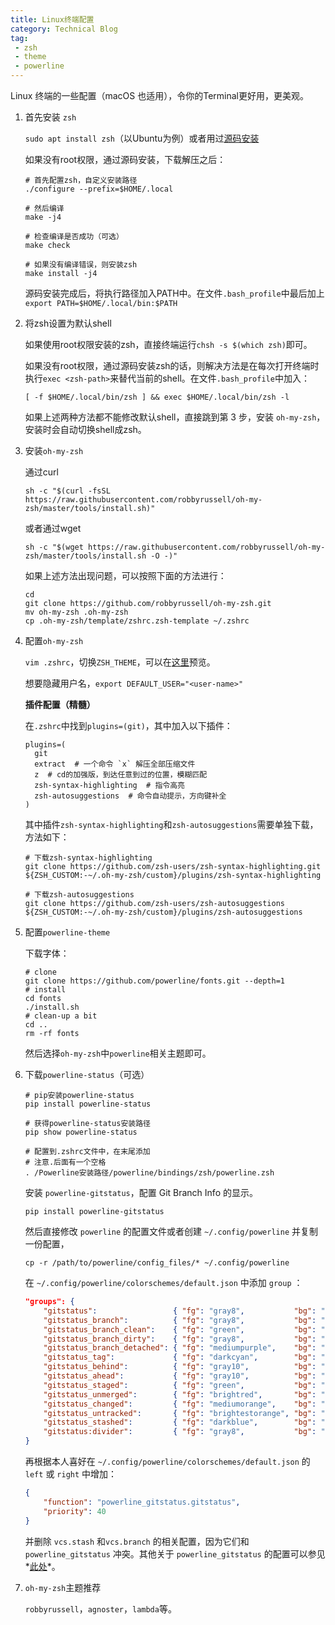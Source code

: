 ```yaml
---
title: Linux终端配置
category: Technical Blog
tag: 
 - zsh
 - theme
 - powerline
---
```


Linux 终端的一些配置（macOS 也适用），令你的Terminal更好用，更美观。

<!-- more -->

1. 首先安装 `zsh`

   `sudo apt install zsh`（以Ubuntu为例）或者用过[源码安装](http://zsh.sourceforge.net/Arc/source.html)

   如果没有root权限，通过源码安装，下载解压之后：

   ```shell
   # 首先配置zsh，自定义安装路径
   ./configure --prefix=$HOME/.local
   
   # 然后编译
   make -j4
   
   # 检查编译是否成功（可选）
   make check
   
   # 如果没有编译错误，则安装zsh
   make install -j4
   ```

   源码安装完成后，将执行路径加入PATH中。在文件`.bash_profile`中最后加上`export PATH=$HOME/.local/bin:$PATH`

2. 将zsh设置为默认shell

   如果使用root权限安装的zsh，直接终端运行`chsh -s $(which zsh)`即可。

   如果没有root权限，通过源码安装zsh的话，则解决方法是在每次打开终端时执行`exec <zsh-path>`来替代当前的shell。在文件`.bash_profile`中加入：

   ```shell
   [ -f $HOME/.local/bin/zsh ] && exec $HOME/.local/bin/zsh -l
   ```

   如果上述两种方法都不能修改默认shell，直接跳到第 3 步，安装 `oh-my-zsh`，安装时会自动切换shell成zsh。

3. 安装`oh-my-zsh`

   通过curl

   ```shell
   sh -c "$(curl -fsSL https://raw.githubusercontent.com/robbyrussell/oh-my-zsh/master/tools/install.sh)"
   ```

   或者通过wget

   ```shell
   sh -c "$(wget https://raw.githubusercontent.com/robbyrussell/oh-my-zsh/master/tools/install.sh -O -)"
   ```

   如果上述方法出现问题，可以按照下面的方法进行：

   ```shell
   cd
   git clone https://github.com/robbyrussell/oh-my-zsh.git
   mv oh-my-zsh .oh-my-zsh
   cp .oh-my-zsh/template/zshrc.zsh-template ~/.zshrc
   ```

4. 配置`oh-my-zsh`

   `vim .zshrc`，切换`ZSH_THEME`，可以在[这里](https://github.com/robbyrussell/oh-my-zsh/wiki/Themes)预览。

   想要隐藏用户名，`export DEFAULT_USER="<user-name>"`

   **插件配置（精髓）**

   在`.zshrc`中找到`plugins=(git)`，其中加入以下插件：

   ```shell
   plugins=(
     git
     extract  # 一个命令 `x` 解压全部压缩文件
     z  # cd的加强版，到达任意到过的位置，模糊匹配
     zsh-syntax-highlighting  # 指令高亮
     zsh-autosuggestions  # 命令自动提示，方向键补全
   )
   ```

   其中插件`zsh-syntax-highlighting`和`zsh-autosuggestions`需要单独下载，方法如下：

   ```shell
   # 下载zsh-syntax-highlighting
   git clone https://github.com/zsh-users/zsh-syntax-highlighting.git ${ZSH_CUSTOM:-~/.oh-my-zsh/custom}/plugins/zsh-syntax-highlighting
   
   # 下载zsh-autosuggestions
   git clone https://github.com/zsh-users/zsh-autosuggestions ${ZSH_CUSTOM:-~/.oh-my-zsh/custom}/plugins/zsh-autosuggestions
   ```

5. 配置`powerline-theme`

   下载字体：

   ```shell
   # clone
   git clone https://github.com/powerline/fonts.git --depth=1
   # install
   cd fonts
   ./install.sh
   # clean-up a bit
   cd ..
   rm -rf fonts
   ```

   然后选择`oh-my-zsh`中`powerline`相关主题即可。

6. 下载`powerline-status`（可选）

   ```shell
   # pip安装powerline-status
   pip install powerline-status
   
   # 获得powerline-status安装路径
   pip show powerline-status
   
   # 配置到.zshrc文件中，在末尾添加
   # 注意.后面有一个空格
   . /Powerline安装路径/powerline/bindings/zsh/powerline.zsh
   ```

   安装 `powerline-gitstatus`，配置 Git Branch Info 的显示。

   ```shell
   pip install powerline-gitstatus
   ```

   然后直接修改 `powerline` 的配置文件或者创建 `~/.config/powerline` 并复制一份配置，

   ```shell
   cp -r /path/to/powerline/config_files/* ~/.config/powerline
   ```

   在 `~/.config/powerline/colorschemes/default.json` 中添加 `group` ：

   ```json
   "groups": {
       "gitstatus":                 { "fg": "gray8",           "bg": "gray2", "attrs": [] },
       "gitstatus_branch":          { "fg": "gray8",           "bg": "gray2", "attrs": [] },
       "gitstatus_branch_clean":    { "fg": "green",           "bg": "gray2", "attrs": [] },
       "gitstatus_branch_dirty":    { "fg": "gray8",           "bg": "gray2", "attrs": [] },
       "gitstatus_branch_detached": { "fg": "mediumpurple",    "bg": "gray2", "attrs": [] },
       "gitstatus_tag":             { "fg": "darkcyan",        "bg": "gray2", "attrs": [] },
       "gitstatus_behind":          { "fg": "gray10",          "bg": "gray2", "attrs": [] },
       "gitstatus_ahead":           { "fg": "gray10",          "bg": "gray2", "attrs": [] },
       "gitstatus_staged":          { "fg": "green",           "bg": "gray2", "attrs": [] },
       "gitstatus_unmerged":        { "fg": "brightred",       "bg": "gray2", "attrs": [] },
       "gitstatus_changed":         { "fg": "mediumorange",    "bg": "gray2", "attrs": [] },
       "gitstatus_untracked":       { "fg": "brightestorange", "bg": "gray2", "attrs": [] },
       "gitstatus_stashed":         { "fg": "darkblue",        "bg": "gray2", "attrs": [] },
       "gitstatus:divider":         { "fg": "gray8",           "bg": "gray2", "attrs": [] }
   }
   ```
   
   再根据本人喜好在 `~/.config/powerline/colorschemes/default.json` 的 `left` 或 `right` 中增加：

   ```json
   {
       "function": "powerline_gitstatus.gitstatus",
       "priority": 40
   }
   ```
   
   并删除 `vcs.stash` 和`vcs.branch` 的相关配置，因为它们和 `powerline_gitstatus` 冲突。其他关于 `powerline_gitstatus` 的配置可以参见*[此处](https://github.com/jaspernbrouwer/powerline-gitstatus)*。
   


7. `oh-my-zsh`主题推荐

   `robbyrussell`，`agnoster`，`lambda`等。